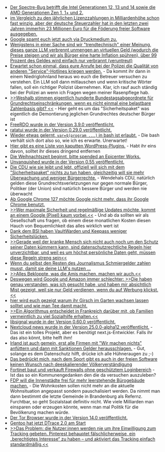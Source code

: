 * [Der Spectre-Bug betrifft die Intel Generationen 12, 13 und 14 sowie die AMD Generationen Zen 1, 1+ und 2.](https://www.bleepingcomputer.com/news/security/intel-amd-cpus-on-linux-impacted-by-newly-disclosed-spectre-bypass/)
* [im Vergleich zu den jährlichen Lizenzzahlungen in Milliardenhöhe schon fast winzig, aber der deutsche Steuerzahler hat in den letzten zwei Jahren immerhin 23 Millionen Euro für die Föderung freier Software ausgegeben.](https://www.phoronix.com/news/STF-Two-Years-24.9M-USD)
* [Google spamt euch jetzt auch via Druckmedium zu.](https://blog.fefe.de/?ts=99eb8b14)
* [Wenigstens in einer Sache sind wir "trendtechnisch" einer Meinung, dieses ganze LLM verbrennt unmengen an virtuellen Geld (wodurch die Preise steigen und wir als Bürger eine harte Inflation spühren), über 99 Prozent des Geldes wird einfach nur verbrannt (veruntreut)](https://blog.fefe.de/?ts=99e8010c)
* [Erwartet schon einmal, dass eure Anrufe bei der Polizei die Qualität von anderen "Service"-Hotlines kriegen werden.](https://blog.fefe.de/?ts=99e8dc8c) - Da kommt ihr dann in einem Niedriglohnland heraus wo euch die Betreuer versuchen zu verstehen. Ein LLM soll dann mitlauschen und wenn kritische Wörter fallen, soll ein richtiger Polizist übernehmen. Klar, ich rauf auch ständig bei der Polizei an wenn ich Fragen wegen meiner Rasenpflege hab.
* [>>Weshalb stimmen eigentlich hunderte Bundestagsabgeordnete für Grundrechtseinschränkungen, wenn es nicht einmal eine belastbare Zahlenbasis gibt? <<](https://blog.fefe.de/?ts=99e8da33) - Hier geht es um das "Sicherheitspaket" was eigentlich die Demontierung jeglichen Grundrechtes deutscher Bürger ist
* [FreeRDO wurde in der Version 3.9.0 veröffentlicht.](https://github.com/FreeRDP/FreeRDP/releases/tag/3.9.0)
* [ratatui wurde in der Version 0.29.0 veröffentlicht.](https://github.com/ratatui/ratatui/releases/tag/v0.29.0)
* [Wieder etwas gelernt, `var=$(program ...)` in bash ist erlaubt.](https://utcc.utoronto.ca/~cks/space/blog/programming/BourneQuotingCommandSubstitution) - Die bash verhält sich dort also so, wie ich es erwarte. Unerwartet!
* [Hier gibt es eine Liste von kaputten WordPress-Plugins.](https://www.bleepingcomputer.com/news/security/over-6-000-wordpress-hacked-to-install-plugins-pushing-infostealers/) - Habt ihr eins davon, solltet ihr dieses dringend entfernen
* [Die Weihnachtszeit beginnt, bitte spended an Epicenter Works.](https://netzpolitik.org/2024/epicenter-works-oesterreichs-wichtigste-digitalorganisation-braucht-dringend-geld/)
* [Unvanquished wurde in der Version 0.55 veröffentlicht.](https://www.phoronix.com/news/Unvanquished-0.55-Released)
* [Die CDU wie sie leibt und lebt, offiziell will sich mit dem "Sicherheitspaket" nichts zu tun haben, gleichzeitig will sie mehr Überwachung und weniger Bürgerrechte.](https://netzpolitik.org/2024/sicherheitspaket-union-will-staatstrojaner-und-vorratsdatenspeicherung-oben-draufpacken/) - Wendehals CDU, natürlich gelden diese Grundrechtsverletzungen nur gegen normale Bürger, Politiker (der Union) sind natürlich bessere Bürger und werden nie überwacht
* [Ab Google Chrome 127 möchte Google nicht mehr, dass ihr Google Chrome benutzt.](https://www.kuketz-blog.de/googles-manifest-v3-ein-schlag-fuer-werbeblocker-und-nutzerrechte/)
* [>>Wer maximale Sicherheit und regelmäßige Updates möchte, kommt an einem Google (Pixel) kaum vorbei.<<](https://www.kuketz-blog.de/sicherheit-worauf-du-beim-kauf-eines-neuen-android-smartphones-achten-solltest/) - Und ab da sollten wir als Gesellschaft uns fragen, ob einem diese monatlichen Kosten diesen Hauch von Bequemlichkeit das alles wirklich wert ist
* [Dank dem BSI haben VaultWarden und Keepass weniger Sicherheitslücken.](https://www.borncity.com/blog/2024/10/21/bsi-prueft-findet-schwachstelle-in-passwort-manager-keepass-und-vaultwarden/)
* [>>Gerade weil der kranke Mensch sich nicht auch noch um den Schutz seiner Daten kümmern kann, sind datenschutzrechtliche Regeln hier unverzichtbar, und weil es um höchst persönliche Daten geht, müssen diese Regeln streng sein<<](https://www.kuketz-blog.de/kommentar-die-elektronische-patientenakte-epa-datenschutz-und-medizinische-versorgung-im-spannungsfeld/)
* [Wenn du selbst den Resten des Journalismus Schmiergelder zahlen musst, damit sie deine LLM's nutzen ...](https://blog.fefe.de/?ts=99e6784f)
* [>>Alles Bekloppte, was die Amis machen, machen wir auch.<<](https://blog.fefe.de/?ts=99e964f0)
* [Deswegen wird Google und Amazon immer schlechter: >>Die haben genau verstanden, was ich gesucht habe, und haben mir absichtlich Mist gezeigt, weil sie nur Geld verdienen, wenn du auf Werbung klickst.<<](https://blog.fefe.de/?ts=99e96284)
* [hier wird euch gezeigt warum ihr Girsch im Garten wachsen lassen solltet und wie man Tee damit macht.](https://www.kostbarenatur.net/giersch-tee/)
* [>>Ein Algorithmus entscheidet in Frankreich darüber mit, ob Familien vermeintlich zu viel Sozialhilfe erhalten.<<](https://netzpolitik.org/2024/social-scoring-klage-gegen-sozialhilfe-algorithmus-in-frankreich/)
* [libsignal wurde in der Version 0.60.0 veröffentlicht.](https://github.com/signalapp/libsignal/releases/tag/v0.60.0)
* [Nextcloud news wurde in der Version 25.0.0-alpha12 veröffentlicht.](https://github.com/nextcloud/news/releases/tag/25.0.0-alpha12) - Das ist ein tolles Projekt, aber es benötigt next.js-Entwickler. Falls ihr das also könnt, bitte helft ihm!
* [Irland ist auch gemein, erst alle Firmen mit "Wir machen nichts" anfüttern und dann mit Sanktionen Gelder herausschlagen.](https://blog.fefe.de/?ts=99e786d5) - Gut, solange es dem Datenschutz hilft, drücke ich alle Hühneraugen zu ;-)
* [Das bedrückt mich, nach dem Sport gibt es auch in der freien Software keinen Wunsch nach deeskalierender Völkerverständigung](https://blog.fefe.de/?ts=99e7f4c6)
* [Fortinet baut und verkauft Firewalls ohne geschütztem Loginbereich](https://blog.fefe.de/?ts=99e7f1c3) - Ist das so ein Kommunengedanken den die da versuchen auszuleben?
* [FDP will die Innenstädte frei für mehr leerstehende Bürogebäude machen.](https://blog.fefe.de/?ts=99e61903) - Die Wohnkosten sollen nicht mehr an die aktuelle Wohnsituation angepasst sondern pauschalisiert werden. Da nimmt man dann bestimmt die letzte Gemeinde in Brandenburg als Refernz. Furchtbar, so geht Sozialstaat definitiv nicht. Wie viele Milliarden man einsparen oder erzeugen könnte, wenn man mal Politik für die Bevölkerung machen würde.
* [Der Tor Browser wurde in der Version 14.0 veröffentlicht.](https://lwn.net/Articles/995353/)
* [Gentoo hat jetzt DTrace 2.0 am Start](https://www.phoronix.com/news/Gentoo-Linux-DTrace-2.0)
* [>>Das Problem: die Nutzer:innen werden nie um ihre Einwilligung zum Tracking gebeten. Pinterest behauptet fälschlicherweise, ein „berechtigtes Interesse“ zu haben – und aktiviert das Tracking einfach standardmäßig.<<](https://noyb.eu/de/heres-idea-pinterest-ask-users-their-consent-tracking-them)
